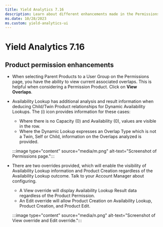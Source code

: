 ```yaml
---
title: Yield Analytics 7.16
description: Learn about different enhancements made in the Permissions page.
ms.date: 10/28/2023
ms.custom: yield-analytics-ui
---
```


# Yield Analytics 7.16

## Product permission enhancements

- When selecting Parent Products to a User Group on the Permissions page, you have the ability to view current associated overlaps. This is helpful when considering a Permission Product. Click on **View Overlaps**.
- Availability Lookup has additional analysis and result information when deducing Child/Twin Product relationships for Dynamic Availability Lookups. The (i) icon provides information for these cases:
  - Where there is no Capacity (0) and Availability (0), values are visible in the row.
  - Where the Dynamic Lookup expresses an Overlap Type which is not a Twin, Self or Child, information on the Overlaps analyzed is provided.

  :::image type="content" source="media/m.png" alt-text="Screenshot of Permissions page.":::

- There are two overrides provided, which will enable the visibility of Availability Lookup information and Product Creation regardless of the Availability Lookup outcome. Talk to your Account Manager about configuring.
  - A View override will display Availability Lookup Result data regardless of the Product Permission.
  - An Edit override will allow Product Creation on Availability Lookup, Product Creation, and Product Edit.

  :::image type="content" source="media/n.png" alt-text="Screenshot of View override and Edit override.":::
